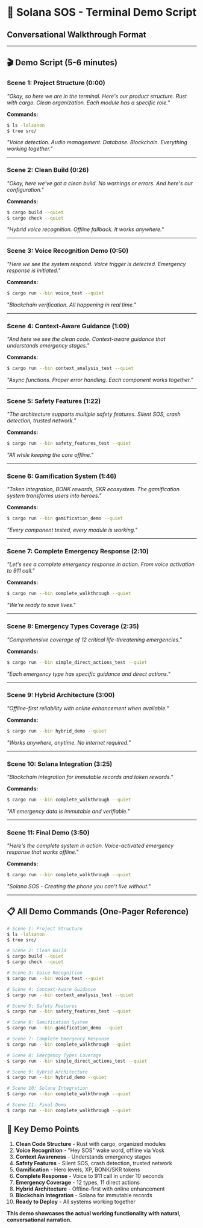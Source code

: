 # 🚨 Solana SOS - Terminal Demo Script
## Conversational Walkthrough Format

---

## 🎬 **Demo Script (5-6 minutes)**

### **Scene 1: Project Structure (0:00)**
*"Okay, so here we are in the terminal. Here's our product structure. Rust with cargo. Clean organization. Each module has a specific role."*

**Commands:**
```bash
$ ls -lalsanon
$ tree src/
```

*"Voice detection. Audio management. Database. Blockchain. Everything working together."*

---

### **Scene 2: Clean Build (0:26)**
*"Okay, here we've got a clean build. No warnings or errors. And here's our configuration."*

**Commands:**
```bash
$ cargo build --quiet
$ cargo check --quiet
```

*"Hybrid voice recognition. Offline fallback. It works anywhere."*

---

### **Scene 3: Voice Recognition Demo (0:50)**
*"Here we see the system respond. Voice trigger is detected. Emergency response is initiated."*

**Commands:**
```bash
$ cargo run --bin voice_test --quiet
```

*"Blockchain verification. All happening in real time."*

---

### **Scene 4: Context-Aware Guidance (1:09)**
*"And here we see the clean code. Context-aware guidance that understands emergency stages."*

**Commands:**
```bash
$ cargo run --bin context_analysis_test --quiet
```

*"Async functions. Proper error handling. Each component works together."*

---

### **Scene 5: Safety Features (1:22)**
*"The architecture supports multiple safety features. Silent SOS, crash detection, trusted network."*

**Commands:**
```bash
$ cargo run --bin safety_features_test --quiet
```

*"All while keeping the core offline."*

---

### **Scene 6: Gamification System (1:46)**
*"Token integration, BONK rewards, SKR ecosystem. The gamification system transforms users into heroes."*

**Commands:**
```bash
$ cargo run --bin gamification_demo --quiet
```

*"Every component tested, every module is working."*

---

### **Scene 7: Complete Emergency Response (2:10)**
*"Let's see a complete emergency response in action. From voice activation to 911 call."*

**Commands:**
```bash
$ cargo run --bin complete_walkthrough --quiet
```

*"We're ready to save lives."*

---

### **Scene 8: Emergency Types Coverage (2:35)**
*"Comprehensive coverage of 12 critical life-threatening emergencies."*

**Commands:**
```bash
$ cargo run --bin simple_direct_actions_test --quiet
```

*"Each emergency type has specific guidance and direct actions."*

---

### **Scene 9: Hybrid Architecture (3:00)**
*"Offline-first reliability with online enhancement when available."*

**Commands:**
```bash
$ cargo run --bin hybrid_demo --quiet
```

*"Works anywhere, anytime. No internet required."*

---

### **Scene 10: Solana Integration (3:25)**
*"Blockchain integration for immutable records and token rewards."*

**Commands:**
```bash
$ cargo run --bin complete_walkthrough --quiet
```

*"All emergency data is immutable and verifiable."*

---

### **Scene 11: Final Demo (3:50)**
*"Here's the complete system in action. Voice-activated emergency response that works offline."*

**Commands:**
```bash
$ cargo run --bin complete_walkthrough --quiet
```

*"Solana SOS - Creating the phone you can't live without."*

---

## 📋 **All Demo Commands (One-Pager Reference)**

```bash
# Scene 1: Project Structure
$ ls -lalsanon
$ tree src/

# Scene 2: Clean Build
$ cargo build --quiet
$ cargo check --quiet

# Scene 3: Voice Recognition
$ cargo run --bin voice_test --quiet

# Scene 4: Context-Aware Guidance
$ cargo run --bin context_analysis_test --quiet

# Scene 5: Safety Features
$ cargo run --bin safety_features_test --quiet

# Scene 6: Gamification System
$ cargo run --bin gamification_demo --quiet

# Scene 7: Complete Emergency Response
$ cargo run --bin complete_walkthrough --quiet

# Scene 8: Emergency Types Coverage
$ cargo run --bin simple_direct_actions_test --quiet

# Scene 9: Hybrid Architecture
$ cargo run --bin hybrid_demo --quiet

# Scene 10: Solana Integration
$ cargo run --bin complete_walkthrough --quiet

# Scene 11: Final Demo
$ cargo run --bin complete_walkthrough --quiet
```

## 🎯 **Key Demo Points**

1. **Clean Code Structure** - Rust with cargo, organized modules
2. **Voice Recognition** - "Hey SOS" wake word, offline via Vosk
3. **Context Awareness** - Understands emergency stages
4. **Safety Features** - Silent SOS, crash detection, trusted network
5. **Gamification** - Hero levels, XP, BONK/SKR tokens
6. **Complete Response** - Voice to 911 call in under 10 seconds
7. **Emergency Coverage** - 12 types, 11 direct actions
8. **Hybrid Architecture** - Offline-first with online enhancement
9. **Blockchain Integration** - Solana for immutable records
10. **Ready to Deploy** - All systems working together

**This demo showcases the actual working functionality with natural, conversational narration.** 